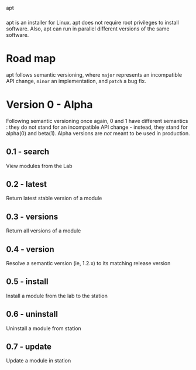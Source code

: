 apt
###

apt is an installer for Linux. apt does not require root privileges to install software. Also, apt can run in parallel different versions of the same software.

# Road map

apt follows semantic versioning, where `major` represents an incompatible API change, `minor` an implementation, and `patch` a bug fix.

# Version 0 - Alpha

Following semantic versioning once again, 0 and 1 have different semantics : they do not stand for an incompatible API change - instead, they stand for alpha(0) and beta(1). Alpha versions are *not* meant to be used in production.

## 0.1 - search

View modules from the Lab

## 0.2 - latest
Return latest stable version of a module

## 0.3 - versions
Return all versions of a module

## 0.4 - version
Resolve a semantic version (ie, 1.2.x) to its matching release version

## 0.5 - install
Install a module from the lab to the station

## 0.6 - uninstall
Uninstall a module from station

## 0.7 - update
Update a module in station